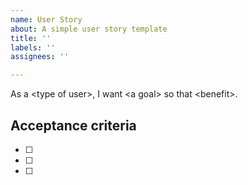 ```yaml
---
name: User Story
about: A simple user story template
title: ''
labels: ''
assignees: ''

---
```


As a \<type of user\>, I want \<a goal\> so that \<benefit\>. 

## Acceptance criteria
- [ ]
- [ ]
- [ ]
